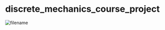 # discrete_mechanics_course_project
![filename](https://user-images.githubusercontent.com/49840601/150239638-38d01815-6d29-4b5c-be70-f1a566ff78e9.gif)

